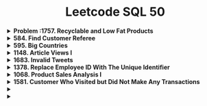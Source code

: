 <h1 style='text-align: center;'>Leetcode SQL 50</h1>
<details>
  <summary> <b>Problem :1757. Recyclable and Low Fat Products </b></summary>

  [Problem Link](https://leetcode.com/problems/recyclable-and-low-fat-products/?envType=study-plan-v2&envId=top-sql-50) <br>
  ![](.//1.png)


```sql
select product_id from Products where low_fats='Y' and recyclable='Y';

```

</details>


<details>
  <summary> <b>584. Find Customer Referee </b></summary>

  [Problem Link](https://leetcode.com/problems/find-customer-referee/?envType=study-plan-v2&envId=top-sql-50) <br>

  ![](.//2.png)

```sql
#solve 1
select name from customer where referee_id is null or  referee_id!=2;
 #"<>" it also not equal to

#solve 2 
SELECT name FROM Customer WHERE IFNULL(referee_id,1) <> 2;
# IFNULL(referee_id,1) if referee_id is null return 1 or return referee_id
```
</details>


<details>
  <summary> <b>595. Big Countries </b></summary>

  [Problem Link](https://leetcode.com/problems/big-countries/description/?envType=study-plan-v2&envId=top-sql-50) <br>

  ![](.//3.png)
  
```sql
#solve 1
 select name ,population , area from world where area>=3000000 or population>= 25000000;

#solve 2
select name, population, area from World where area>=3000000 
union 
select name, population, area from World where population>=25000000;
```
</details>

<details>
  <summary> <b> 1148. Article Views I </b>  </summary>

  [Problem Link](https://leetcode.com/problems/article-views-i/description/?envType=study-plan-v2&envId=top-sql-50) <br>

  ![](.//4.png)
  
```sql
#solve 1
select distinct author_id as id from views where author_id=viewer_id order by id;

```
</details>

<details>
  <summary> <b> 1683. Invalid Tweets  </b>  </summary>

  [Problem Link](https://leetcode.com/problems/invalid-tweets/description/?envType=study-plan-v2&envId=top-sql-50) <br>

  ![](.//5.png)
  
```sql
#solve 1
select tweet_id from Tweets where length(content) > 15;

#solve 2
select tweet_id from Tweets where char_length(content) > 15;

```
</details>


<details>
  <summary> <b> 1378. Replace Employee ID With The Unique Identifier  </b>  </summary>

  [Problem Link](https://leetcode.com/problems/replace-employee-id-with-the-unique-identifier/description/?envType=study-plan-v2&envId=top-sql-50) <br>

  ![](.//6.png)
  
```sql
#solve 1
select EmployeeUNI.unique_id ,Employees.name from EmployeeUNI right join Employees on EmployeeUNI.id=Employees.id;

#solve 2
select 
eu.unique_id as unique_id, e.name as name
from Employees e left join EmployeeUNI eu on e.id = eu.id
# Rename table nanme
```
</details>

<details>
  <summary> <b> 1068. Product Sales Analysis I </b>  </summary>

  [Problem Link](https://leetcode.com/problems/product-sales-analysis-i/description/?envType=study-plan-v2&envId=top-sql-50) <br>

  ![](.//7.png)
  
```sql
#solve 1
select pr.product_name,s.year,s.price from sales s left join product pr on s.product_id=pr.product_id;
#solve 2
```
</details>


<details>
  <summary> <b>1581. Customer Who Visited but Did Not Make Any Transactions  </b>  </summary>

  [Problem Link](https://leetcode.com/problems/customer-who-visited-but-did-not-make-any-transactions/description/?envType=study-plan-v2&envId=top-sql-50) <br>

![Alt text](image-1.png)
  
```sql
SELECT v.customer_id, COUNT(v.visit_id) AS count_no_trans 
from Visits v 
LEFT JOIN Transactions t 
ON v.visit_id = t.visit_id  
WHERE t.transaction_id IS NULL 
GROUP BY v.customer_id; 


#UPDATE DEC 1ST : we take the t.amount as null
SELECT v.customer_id, COUNT(v.visit_id) AS count_no_trans 
from Visits v 
LEFT JOIN Transactions t 
ON v.visit_id = t.visit_id  
WHERE t.amount IS NULL 
GROUP BY v.customer_id;
```
</details>

<details>
  <summary> <b>  </b>  </summary>

  [Problem Link]() <br>

  ![](.//.png)
  
```sql
#solve 1
#solve 2
```
</details>

<details>
  <summary> <b>  </b>  </summary>

  [Problem Link]() <br>

  ![](.//.png)
  
```sql
#solve 1
#solve 2
```
</details>